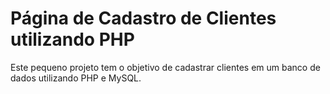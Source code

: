 # Página de Cadastro de Clientes utilizando PHP
Este pequeno projeto tem o objetivo de cadastrar clientes em um banco de dados utilizando PHP e MySQL.
